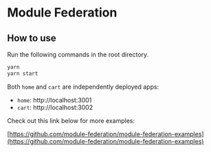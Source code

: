 # Module Federation

## How to use

Run the following commands in the root directory.

```bash
yarn
yarn start
```

Both `home` and `cart` are independently deployed apps:

- `home`: http://localhost:3001
- `cart`: http://localhost:3002

Check out this link below for more examples:

[https://github.com/module-federation/module-federation-examples](https://github.com/module-federation/module-federation-examples)
